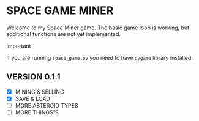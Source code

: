 # SPACE GAME MINER

Welcome to my Space Miner game. The basic game loop is working, but additional functions are not yet implemented.
>[!IMPORTANT]
>If you are running `space_game.py` you need to have `pygame` library installed! 

## VERSION 0.1.1
- [x] MINING & SELLING
- [x] SAVE & LOAD
- [ ] MORE ASTEROID TYPES
- [ ] MORE THINGS??

